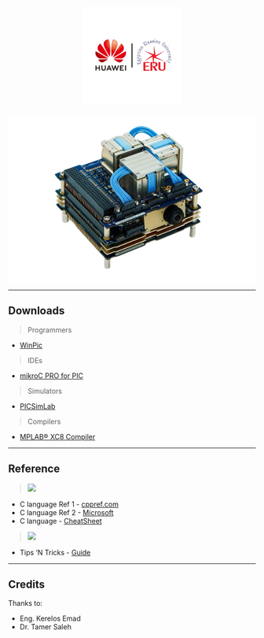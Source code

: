 
<h1 align="center">
  <br>
  <a href="https://www.facebook.com/profile.php?id=100091786663720"><img src="https://raw.githubusercontent.com/ah2devio/Huawei_MicroController/main/banner.png" alt="Huawei Academy ERU" width="200"></a>
</h1>

<p align="center">
  <img src="https://raw.githubusercontent.com/ah2devio/Huawei_MicroController/main/md_intro.png" alt="adcs_intro"  align="center"></a>
</p>


---
## Downloads
> Programmers
- <a href="https://www.winpic800.com/descargas/WinPic800_V3_65.zip">WinPic</a>
> IDEs
- <a href="https://download.mikroe.com/setups/compilers/mikroc/pic/mikroc-pic-setup-v760.zip">mikroC PRO for PIC</a>
>Simulators
- <a href="https://sourceforge.net/projects/picsim/">PICSimLab</a>
> Compilers
- <a href="https://ww1.microchip.com/downloads/aemDocuments/documents/DEV/ProductDocuments/SoftwareTools/xc8-v2.46-full-install-windows-x64-installer.exe">MPLAB® XC8 Compiler</a>

---
## Reference
>  <a href=""><img src="https://img.shields.io/badge/C%20Reference%20-8A2BE2"></a>
-  C language Ref 1 - [cppref.com](https://en.cppreference.com/w/c/language) 
-  C language Ref 2 - [Microsoft](https://learn.microsoft.com/en-us/cpp/c-language/c-language-reference?view=msvc-170)
-  C language - [CheatSheet](https://quickref.me/c.html)

>  <a href=""><img src="https://img.shields.io/badge/Docs%20%20-8A2BE2"></a>
- Tips ‘N Tricks - [Guide](https://ww1.microchip.com/downloads/en/devicedoc/01146b.pdf)
  
---

## Credits

Thanks to:

- Eng. Kerelos Emad
- Dr. Tamer Saleh 
